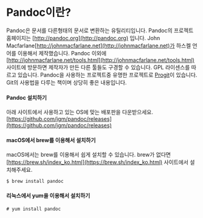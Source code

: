 # Pandoc이란?
Pandoc은 문서를 다른형태의 문서로 변환하는 유틸리티입니다.
Pandoc의 프로젝트 홈페이지는 [http://pandoc.org](http://pandoc.org) 입니다.
John Macfarlane[http://johnmacfarlane.net](http://johnmacfarlane.net)가 하스켈 언어를 이용해서 제작했습니다.
Pandoc 이외에 [http://johnmacfarlane.net/tools.html](http://johnmacfarlane.net/tools.html) 사이트에 방문하면 제작자가 만든 다른 툴들도 구경할 수 있습니다.
GPL 라이센스를 따르고 있습니다.
Pandoc을 사용하는 프로젝트중 유명한 프로젝트로 [Progit](https://git-scm.com/book/ko/v2)이 있습니다.
Git의 사용법을 다루는 책이며 상당히 좋은 내용입니다.

#### Pandoc 설치하기
아래 사이트에서 사용하고 있는 OS에 맞는 배포판을 다운받으세요.
[https://github.com/jgm/pandoc/releases](https://github.com/jgm/pandoc/releases)

#### macOS에서 brew를 이용해서 설치하기
macOS에서는 brew를 이용해서 쉽게 설치할 수 있습니다.
brew가 없다면 [https://brew.sh/index_ko.html](https://brew.sh/index_ko.html) 사이트에서 설치해주세요.

	$ brew install pandoc

#### 리눅스에서 yum을 이용해서 설치하기

	# yum install pandoc
